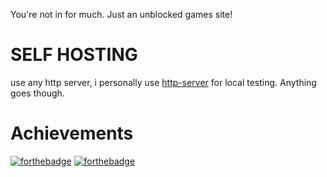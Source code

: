 You're not in for much. Just an unblocked games site!

# SELF HOSTING
use any http server, i personally use <a href="https://www.npmjs.com/package/http-server">http-server</a> for local testing. Anything goes though.
# Achievements
[![forthebadge](https://forthebadge.com/images/badges/gluten-free.svg)](https://forthebadge.com) [![forthebadge](https://forthebadge.com/images/badges/oooo-kill-em.svg)](https://forthebadge.com)
